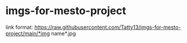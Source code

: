 # imgs-for-mesto-project

link format:
https://raw.githubusercontent.com/Tatty13/imgs-for-mesto-project/main/*img name*.jpg
